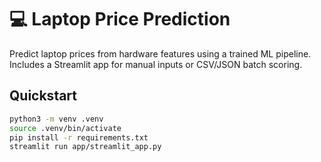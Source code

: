 # 💻 Laptop Price Prediction

Predict laptop prices from hardware features using a trained ML pipeline.  
Includes a Streamlit app for manual inputs or CSV/JSON batch scoring.

## Quickstart
```bash
python3 -m venv .venv
source .venv/bin/activate
pip install -r requirements.txt
streamlit run app/streamlit_app.py
